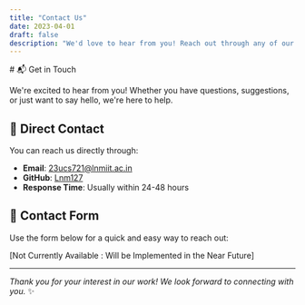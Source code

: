 ```yaml
---
title: "Contact Us"
date: 2023-04-01
draft: false
description: "We'd love to hear from you! Reach out through any of our communication channels."
---
```

<head><link rel="preload"><head/>
# 📬 Get in Touch

We're excited to hear from you! Whether you have questions, suggestions, or just want to say hello, we're here to help.

## 📧 Direct Contact

You can reach us directly through:

- **Email**: [23ucs721@lnmiit.ac.in](mailto:23ucs721@lnmiit.ac.in)
- **GitHub**: [Lnm127](https://github.com/Lnm127)
- **Response Time**: Usually within 24-48 hours

## 📝 Contact Form

Use the form below for a quick and easy way to reach out:

[Not Currently Available : Will be Implemented in the Near Future]

---

*Thank you for your interest in our work! We look forward to connecting with you.* ✨